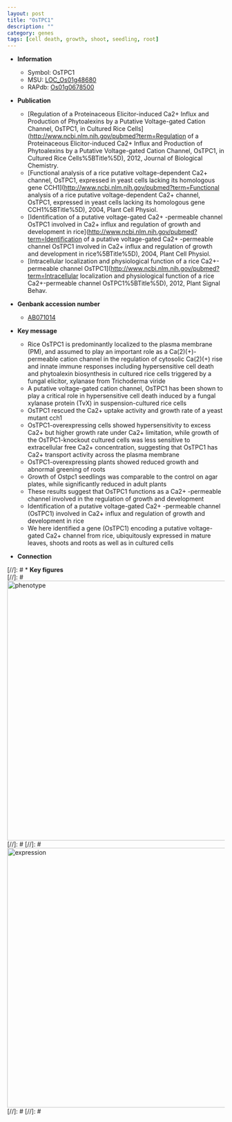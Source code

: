 ```yaml
---
layout: post
title: "OsTPC1"
description: ""
category: genes
tags: [cell death, growth, shoot, seedling, root]
---
```


* **Information**  
    + Symbol: OsTPC1  
    + MSU: [LOC_Os01g48680](http://rice.plantbiology.msu.edu/cgi-bin/ORF_infopage.cgi?orf=LOC_Os01g48680)  
    + RAPdb: [Os01g0678500](http://rapdb.dna.affrc.go.jp/viewer/gbrowse_details/irgsp1?name=Os01g0678500)  

* **Publication**  
    + [Regulation of a Proteinaceous Elicitor-induced Ca2+ Influx and Production of Phytoalexins by a Putative Voltage-gated Cation Channel, OsTPC1, in Cultured Rice Cells](http://www.ncbi.nlm.nih.gov/pubmed?term=Regulation of a Proteinaceous Elicitor-induced Ca2+ Influx and Production of Phytoalexins by a Putative Voltage-gated Cation Channel, OsTPC1, in Cultured Rice Cells%5BTitle%5D), 2012, Journal of Biological Chemistry.
    + [Functional analysis of a rice putative voltage-dependent Ca2+ channel, OsTPC1, expressed in yeast cells lacking its homologous gene CCH1](http://www.ncbi.nlm.nih.gov/pubmed?term=Functional analysis of a rice putative voltage-dependent Ca2+ channel, OsTPC1, expressed in yeast cells lacking its homologous gene CCH1%5BTitle%5D), 2004, Plant Cell Physiol.
    + [Identification of a putative voltage-gated Ca2+ -permeable channel OsTPC1 involved in Ca2+ influx and regulation of growth and development in rice](http://www.ncbi.nlm.nih.gov/pubmed?term=Identification of a putative voltage-gated Ca2+ -permeable channel OsTPC1 involved in Ca2+ influx and regulation of growth and development in rice%5BTitle%5D), 2004, Plant Cell Physiol.
    + [Intracellular localization and physiological function of a rice Ca2+-permeable channel OsTPC1](http://www.ncbi.nlm.nih.gov/pubmed?term=Intracellular localization and physiological function of a rice Ca2+-permeable channel OsTPC1%5BTitle%5D), 2012, Plant Signal Behav.

* **Genbank accession number**  
    + [AB071014](http://www.ncbi.nlm.nih.gov/nuccore/AB071014)

* **Key message**  
    + Rice OsTPC1 is predominantly localized to the plasma membrane (PM), and assumed to play an important role as a Ca(2)(+)-permeable cation channel in the regulation of cytosolic Ca(2)(+) rise and innate immune responses including hypersensitive cell death and phytoalexin biosynthesis in cultured rice cells triggered by a fungal elicitor, xylanase from Trichoderma viride
    + A putative voltage-gated cation channel, OsTPC1 has been shown to play a critical role in hypersensitive cell death induced by a fungal xylanase protein (TvX) in suspension-cultured rice cells
    + OsTPC1 rescued the Ca2+ uptake activity and growth rate of a yeast mutant cch1
    + OsTPC1-overexpressing cells showed hypersensitivity to excess Ca2+ but higher growth rate under Ca2+ limitation, while growth of the OsTPC1-knockout cultured cells was less sensitive to extracellular free Ca2+ concentration, suggesting that OsTPC1 has Ca2+ transport activity across the plasma membrane
    + OsTPC1-overexpressing plants showed reduced growth and abnormal greening of roots
    + Growth of Ostpc1 seedlings was comparable to the control on agar plates, while significantly reduced in adult plants
    + These results suggest that OsTPC1 functions as a Ca2+ -permeable channel involved in the regulation of growth and development
    + Identification of a putative voltage-gated Ca2+ -permeable channel (OsTPC1) involved in Ca2+ influx and regulation of growth and development in rice
    + We here identified a gene (OsTPC1) encoding a putative voltage-gated Ca2+ channel from rice, ubiquitously expressed in mature leaves, shoots and roots as well as in cultured cells

* **Connection**  

[//]: # * **Key figures**  
[//]: # <img src="http://funRiceGenes.github.io/images/OsTPC1.pheno.png" alt="phenotype"  style="width: 600px;"/>
[//]: # 
[//]: # <img src="http://funRiceGenes.github.io/images/OsTPC1.exp.png" alt="expression"  style="width: 600px;"/>
[//]: # 
[//]: # 
